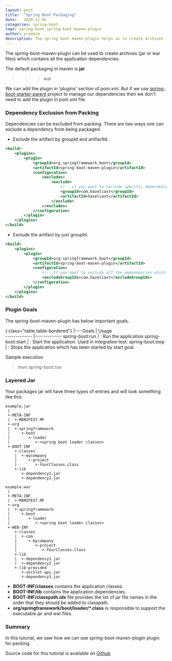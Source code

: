 ```yaml
---
layout: post
title:  "Spring Boot Packaging"
date:   2020-11-02
categories: spring-boot
tags: spring-boot spring-boot-maven-plugin
author: pradale
description: The spring boot maven plugin helps us to create archives (jar files and war files) which contains all the application dependencies.  
---
```

The spring-boot-maven-plugin can be used to create archives (jar or war files) which contains all the application dependencies.

The default packaging in maven is **jar**
>>> <packaging>war</packaging>

We can add the plugin in 'plugins' section of pom.xml. But if we use [spring-boot-starter-parent](/spring-boot-starter-parent) project to manage our dependencies 
then we don't need to add the plugin in pom.xml file.

### Dependency Exclusion from Packing
Dependencies can be excluded from packing. There are two ways one can exclude a dependency from being packaged.

* Exclude the artifact by groupId and artifactId.

```xml
<build>
    <plugins>
        <plugin>
            <groupId>org.springframework.boot</groupId>
            <artifactId>spring-boot-maven-plugin</artifactId>
            <configuration>
                <excludes>                    
                    <exclude>
                        <!-- if you want to exclude specific dependency -->
                        <groupId>com.hazelcast</groupId>
                        <artifactId>hazelcast</artifactId>
                    </exclude>                    
                </excludes>
            </configuration>
        </plugin>
    </plugins>
</build>
```
* Exclude the artifact by just groupId.

```xml
<build>
    <plugins>
        <plugin>
            <groupId>org.springframework.boot</groupId>
            <artifactId>spring-boot-maven-plugin</artifactId>
            <configuration>
                <!-- If you want to exclude all the dependencies which belong to com.hazelcast groupId. -->
                <excludeGroupIds>com.hazelcast</excludeGroupIds>
            </configuration>
        </plugin>
    </plugins>
</build>
```

### Plugin Goals
The spring-boot-maven-plugin has below important goals.

{:class="table table-bordered"}
|---
 Goals        | Usage           
 ------------- |-------------
 spring-boot:run  | : Run the application
 spring-boot:start | : Start the application. Used in integration test.
 spring-boot:stop | : Stops the application which has been started by start goal.

Sample execution
> mvn spring-boot:run

### Layered Jar  
Your packages jar will have three types of entries and will look something like this:

```
example.jar
 |
 +-META-INF
 |  +-MANIFEST.MF
 +-org
 |  +-springframework
 |     +-boot
 |        +-loader
 |           +-<spring boot loader classes>
 +-BOOT-INF
    +-classes
    |  +-mycompany
    |     +-project
    |        +-YourClasses.class
    +-lib
       +-dependency1.jar
       +-dependency2.jar
```

```
example.war
 |
 +-META-INF
 |  +-MANIFEST.MF
 +-org
 |  +-springframework
 |     +-boot
 |        +-loader
 |           +-<spring boot loader classes>
 +-WEB-INF
    +-classes
    |  +-com
    |     +-mycompany
    |        +-project
    |           +-YourClasses.class
    +-lib
    |  +-dependency1.jar
    |  +-dependency2.jar
    +-lib-provided
       +-servlet-api.jar
       +-dependency3.jar
```

* **BOOT-INF/classes** contains the application classes.
* **BOOT-INF/lib** contains the application dependencies.
* **BOOT-INF/classpath.idx** file provides the list of jar file names in the order that they should be added to classpath.
* **org/springframework/boot/loader/*.class** is responsible to support the executable jar and war files.


### Summary
In this tutorial, we saw how we can use spring-boot-maven-plugin plugin for packing.

Source code for this tutorial is available on [Github](https://github.com/pradeepkudale/pradale-tutorials/tree/main/spring-boot/spring-boot-starter-parent)
